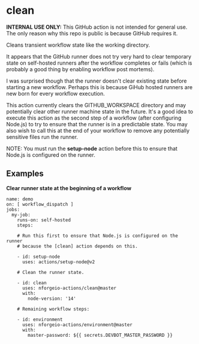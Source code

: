 # clean

**INTERNAL USE ONLY:** This GitHub action is not intended for general use.  The only reason 
why this repo is public is because GitHub requires it.

Cleans transient workflow state like the working directory.

It appears that the GitHub runner does not try very hard to clear temporary state on self-hosted 
runners after the workflow completes or fails (which is probably a good thing by enabling workflow
post mortems).

I was surprised though that the runner doesn't clear existing state before starting a new workflow.
Perhaps this is because GiHub hosted runners are new born for every workflow execution.

This action currently clears the GITHUB_WORKSPACE directory and may potentially clear other
runner machine state in the future.  It's a good idea to execute this action as the second
step of a workflow (after configuring Node.js) to try to ensure that the runner is in a 
predictable state.  You may also wish to call this at the end of your workflow to remove
any potentially sensitive files run the runner.

NOTE: You must run the **setup-node** action before this to ensure that Node.js is configured on the runner.


## Examples

**Clear runner state at the beginning of a workflow**
```
name: demo
on: [ workflow_dispatch ]
jobs:
  my-job:
    runs-on: self-hosted
    steps:

    # Run this first to ensure that Node.js is configured on the runner
    # because the [clean] action depends on this.

    - id: setup-node
      uses: actions/setup-node@v2

    # Clean the runner state.

    - id: clean
      uses: nforgeio-actions/clean@master
      with:
        node-version: '14'    

    # Remaining workflow steps:

    - id: environment
      uses: nforgeio-actions/environment@master
      with:
        master-password: ${{ secrets.DEVBOT_MASTER_PASSWORD }}
```
